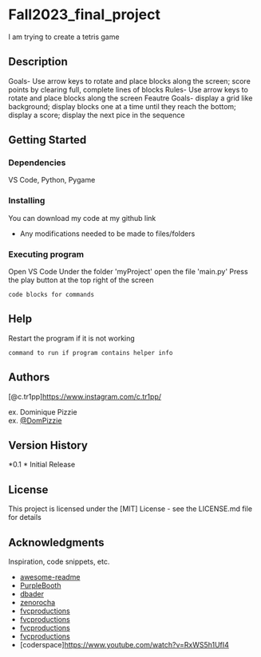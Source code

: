 # Fall2023_final_project

I am trying to create a tetris game

## Description

Goals- Use arrow keys to rotate and place blocks along the screen; score points by clearing full, complete lines of blocks
Rules- Use arrow keys to rotate and place blocks along the screen 
Feautre Goals- display a grid like background; display blocks one at a time until they reach the bottom; display a score; display the next pice in the sequence

## Getting Started

### Dependencies

VS Code, Python, Pygame

### Installing

You can download my code at my github link 
* Any modifications needed to be made to files/folders

### Executing program

Open VS Code
    Under the folder 'myProject' open the file 'main.py'
        Press the play button at the top right of the screen 
```
code blocks for commands
```

## Help

Restart the program if it is not working 
```
command to run if program contains helper info
```

## Authors

[@c.tr1pp]https://www.instagram.com/c.tr1pp/

ex. Dominique Pizzie  
ex. [@DomPizzie](https://twitter.com/dompizzie)

## Version History

*0.1 
    * Initial Release 

## License

This project is licensed under the [MIT] License - see the LICENSE.md file for details

## Acknowledgments

Inspiration, code snippets, etc.
* [awesome-readme](https://github.com/matiassingers/awesome-readme)
* [PurpleBooth](https://gist.github.com/PurpleBooth/109311bb0361f32d87a2)
* [dbader](https://github.com/dbader/readme-template)
* [zenorocha](https://gist.github.com/zenorocha/4526327)
* [fvcproductions](https://gist.github.com/fvcproductions/1bfc2d4aecb01a834b46)
* [fvcproductions](https://gist.github.com/fvcproductions/1bfc2d4aecb01a834b46)
* [fvcproductions](https://gist.github.com/fvcproductions/1bfc2d4aecb01a834b46)
* [fvcproductions](https://gist.github.com/fvcproductions/1bfc2d4aecb01a834b46)
* [coderspace]https://www.youtube.com/watch?v=RxWS5h1UfI4